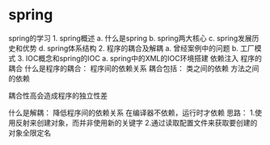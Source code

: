 # spring
spring的学习
	1. spring概述
		a. 什么是spring
		b. spring两大核心
		c. spring发展历史和优势
		d. spring体系结构
	2. 程序的耦合及解耦
		a. 曾经案例中的问题
		b. 工厂模式
	3. IOC概念和spring的IOC
		a. spring中的XML的IOC环境搭建
依赖注入
程序的耦合
什么是程序的耦合：
	 程序间的依赖关系
耦合包括：
	 类之间的依赖
	 方法之间的依赖
	 
耦合性高会造成程序的独立性差

什么是解耦：
	降低程序间的依赖关系
	在编译器不依赖，运行时才依赖
思路：
	1.使用反射来创建对象，而并非使用新的关键字
	2.通过读取配置文件来获取要创建的对象全限定名
